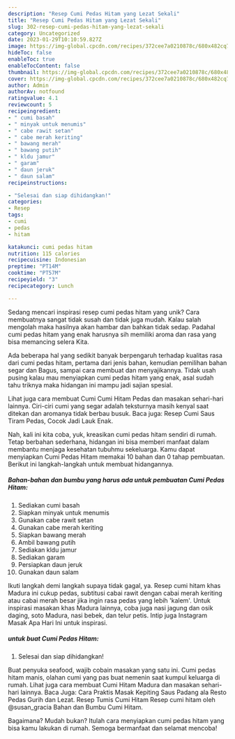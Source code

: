 ```yaml
---
description: "Resep Cumi Pedas Hitam yang Lezat Sekali"
title: "Resep Cumi Pedas Hitam yang Lezat Sekali"
slug: 302-resep-cumi-pedas-hitam-yang-lezat-sekali
category: Uncategorized
date: 2023-01-29T10:10:59.827Z
image: https://img-global.cpcdn.com/recipes/372cee7a0210878c/680x482cq70/cumi-pedas-hitam-foto-resep-utama.jpg
hideToc: false
enableToc: true
enableTocContent: false
thumbnail: https://img-global.cpcdn.com/recipes/372cee7a0210878c/680x482cq70/cumi-pedas-hitam-foto-resep-utama.jpg
cover: https://img-global.cpcdn.com/recipes/372cee7a0210878c/680x482cq70/cumi-pedas-hitam-foto-resep-utama.jpg
author: Admin
authorAv: notfound
ratingvalue: 4.1
reviewcount: 5
recipeingredient:
- " cumi basah"
- " minyak untuk menumis"
- " cabe rawit setan"
- " cabe merah keriting"
- " bawang merah"
- " bawang putih"
- " kldu jamur"
- " garam"
- " daun jeruk"
- " daun salam"
recipeinstructions:

- "Selesai dan siap dihidangkan!"
categories:
- Resep
tags:
- cumi
- pedas
- hitam

katakunci: cumi pedas hitam 
nutrition: 115 calories
recipecuisine: Indonesian
preptime: "PT14M"
cooktime: "PT57M"
recipeyield: "3"
recipecategory: Lunch

---
```





Sedang mencari inspirasi resep cumi pedas hitam yang unik? Cara membuatnya sangat tidak susah dan tidak juga mudah. Kalau salah mengolah maka hasilnya akan hambar dan bahkan tidak sedap. Padahal cumi pedas hitam yang enak harusnya sih memiliki aroma dan rasa yang bisa memancing selera Kita.





Ada beberapa hal yang sedikit banyak berpengaruh terhadap kualitas rasa dari cumi pedas hitam, pertama dari jenis bahan, kemudian pemilihan bahan segar dan Bagus, sampai cara membuat dan menyajikannya. Tidak usah pusing kalau mau menyiapkan cumi pedas hitam yang enak,      asal sudah tahu triknya maka hidangan ini mampu jadi sajian spesial.














Lihat juga cara membuat Cumi Cumi Hitam Pedas dan masakan sehari-hari lainnya. Ciri-ciri cumi yang segar adalah teksturnya masih kenyal saat ditekan dan aromanya tidak berbau busuk. Baca juga: Resep Cumi Saus Tiram Pedas, Cocok Jadi Lauk Enak.






Nah, kali ini kita coba, yuk, kreasikan cumi pedas hitam sendiri di rumah. Tetap berbahan sederhana, hidangan ini bisa memberi manfaat dalam membantu menjaga kesehatan tubuhmu sekeluarga. Kamu dapat menyiapkan Cumi Pedas Hitam memakai 10 bahan dan 0 tahap pembuatan. Berikut ini langkah-langkah untuk membuat hidangannya.

<!--inarticleads1-->

##### Bahan-bahan dan bumbu yang harus ada untuk pembuatan Cumi Pedas Hitam:

1. Sediakan  cumi basah
1. Siapkan  minyak untuk menumis
1. Gunakan  cabe rawit setan
1. Gunakan  cabe merah keriting
1. Siapkan  bawang merah
1. Ambil  bawang putih
1. Sediakan  kldu jamur
1. Sediakan  garam
1. Persiapkan  daun jeruk
1. Gunakan  daun salam


Ikuti langkah demi langkah supaya tidak gagal, ya. Resep cumi hitam khas Madura ini cukup pedas, subtitusi cabai rawit dengan cabai merah keriting atau cabai merah besar jika ingin rasa pedas yang lebih &#39;kalem&#39;. Untuk inspirasi masakan khas Madura lainnya, coba juga nasi jagung dan osik daging, soto Madura, nasi bebek, dan telur petis. Intip juga Instagram Masak Apa Hari Ini untuk inspirasi. 

<!--inarticleads2-->

#####  untuk buat Cumi Pedas Hitam:


1. Selesai dan siap dihidangkan!

Buat penyuka seafood, wajib cobain masakan yang satu ini. Cumi pedas hitam manis, olahan cumi yang pas buat nemenin saat kumpul keluarga di rumah. Lihat juga cara membuat Cumi Hitam Madura dan masakan sehari-hari lainnya. Baca Juga: Cara Praktis Masak Kepiting Saus Padang ala Resto Pedas Gurih dan Lezat. Resep Tumis Cumi Hitam Resep cumi hitam oleh @susan_gracia Bahan dan Bumbu Cumi Hitam. 

Bagaimana? Mudah bukan? Itulah cara menyiapkan cumi pedas hitam yang bisa kamu lakukan di rumah. Semoga bermanfaat dan selamat mencoba!
